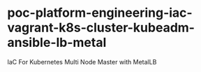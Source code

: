 # poc-platform-engineering-iac-vagrant-k8s-cluster-kubeadm-ansible-lb-metal
IaC For Kubernetes Multi Node Master with MetalLB
